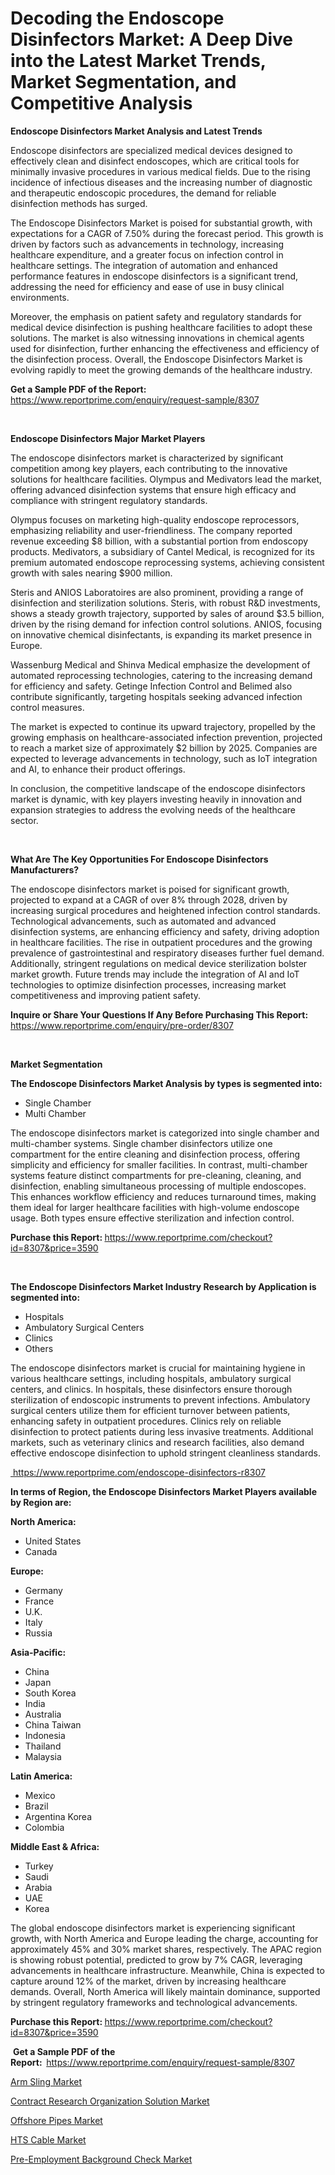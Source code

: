 <p><h1>Decoding the Endoscope Disinfectors Market: A Deep Dive into the Latest Market Trends, Market Segmentation, and Competitive Analysis</h1></p><p><strong>Endoscope Disinfectors Market Analysis and Latest Trends</strong></p>
<p><p>Endoscope disinfectors are specialized medical devices designed to effectively clean and disinfect endoscopes, which are critical tools for minimally invasive procedures in various medical fields. Due to the rising incidence of infectious diseases and the increasing number of diagnostic and therapeutic endoscopic procedures, the demand for reliable disinfection methods has surged. </p><p>The Endoscope Disinfectors Market is poised for substantial growth, with expectations for a CAGR of 7.50% during the forecast period. This growth is driven by factors such as advancements in technology, increasing healthcare expenditure, and a greater focus on infection control in healthcare settings. The integration of automation and enhanced performance features in endoscope disinfectors is a significant trend, addressing the need for efficiency and ease of use in busy clinical environments.</p><p>Moreover, the emphasis on patient safety and regulatory standards for medical device disinfection is pushing healthcare facilities to adopt these solutions. The market is also witnessing innovations in chemical agents used for disinfection, further enhancing the effectiveness and efficiency of the disinfection process. Overall, the Endoscope Disinfectors Market is evolving rapidly to meet the growing demands of the healthcare industry.</p></p>
<p><strong>Get a Sample PDF of the Report:&nbsp;</strong> <a href="https://www.reportprime.com/enquiry/request-sample/8307?utm_campaign=1130&utm_medium=2&utm_source=Github&utm_content=ia&utm_term=28112024&utm_id=endoscope-disinfectors">https://www.reportprime.com/enquiry/request-sample/8307</a></p>
<p>&nbsp;</p>
<p><strong>Endoscope Disinfectors Major Market Players</strong></p>
<p><p>The endoscope disinfectors market is characterized by significant competition among key players, each contributing to the innovative solutions for healthcare facilities. Olympus and Medivators lead the market, offering advanced disinfection systems that ensure high efficacy and compliance with stringent regulatory standards. </p><p>Olympus focuses on marketing high-quality endoscope reprocessors, emphasizing reliability and user-friendliness. The company reported revenue exceeding $8 billion, with a substantial portion from endoscopy products. Medivators, a subsidiary of Cantel Medical, is recognized for its premium automated endoscope reprocessing systems, achieving consistent growth with sales nearing $900 million.</p><p>Steris and ANIOS Laboratoires are also prominent, providing a range of disinfection and sterilization solutions. Steris, with robust R&D investments, shows a steady growth trajectory, supported by sales of around $3.5 billion, driven by the rising demand for infection control solutions. ANIOS, focusing on innovative chemical disinfectants, is expanding its market presence in Europe.</p><p>Wassenburg Medical and Shinva Medical emphasize the development of automated reprocessing technologies, catering to the increasing demand for efficiency and safety. Getinge Infection Control and Belimed also contribute significantly, targeting hospitals seeking advanced infection control measures. </p><p>The market is expected to continue its upward trajectory, propelled by the growing emphasis on healthcare-associated infection prevention, projected to reach a market size of approximately $2 billion by 2025. Companies are expected to leverage advancements in technology, such as IoT integration and AI, to enhance their product offerings. </p><p>In conclusion, the competitive landscape of the endoscope disinfectors market is dynamic, with key players investing heavily in innovation and expansion strategies to address the evolving needs of the healthcare sector.</p></p>
<p>&nbsp;</p>
<p><strong>What Are The Key Opportunities For Endoscope Disinfectors Manufacturers?</strong></p>
<p><p>The endoscope disinfectors market is poised for significant growth, projected to expand at a CAGR of over 8% through 2028, driven by increasing surgical procedures and heightened infection control standards. Technological advancements, such as automated and advanced disinfection systems, are enhancing efficiency and safety, driving adoption in healthcare facilities. The rise in outpatient procedures and the growing prevalence of gastrointestinal and respiratory diseases further fuel demand. Additionally, stringent regulations on medical device sterilization bolster market growth. Future trends may include the integration of AI and IoT technologies to optimize disinfection processes, increasing market competitiveness and improving patient safety.</p></p>
<p><strong>Inquire or Share Your Questions If Any Before Purchasing This Report:</strong> <a href="https://www.reportprime.com/enquiry/pre-order/8307?utm_campaign=1130&utm_medium=2&utm_source=Github&utm_content=ia&utm_term=28112024&utm_id=endoscope-disinfectors">https://www.reportprime.com/enquiry/pre-order/8307</a></p>
<p>&nbsp;</p>
<p><strong>Market Segmentation</strong></p>
<p><strong>The Endoscope Disinfectors Market Analysis by types is segmented into:</strong></p>
<p><ul><li>Single Chamber</li><li>Multi Chamber</li></ul></p>
<p><p>The endoscope disinfectors market is categorized into single chamber and multi-chamber systems. Single chamber disinfectors utilize one compartment for the entire cleaning and disinfection process, offering simplicity and efficiency for smaller facilities. In contrast, multi-chamber systems feature distinct compartments for pre-cleaning, cleaning, and disinfection, enabling simultaneous processing of multiple endoscopes. This enhances workflow efficiency and reduces turnaround times, making them ideal for larger healthcare facilities with high-volume endoscope usage. Both types ensure effective sterilization and infection control.</p></p>
<p><strong>Purchase this Report:&nbsp;</strong><a href="https://www.reportprime.com/checkout?id=8307&price=3590&utm_campaign=1130&utm_medium=2&utm_source=Github&utm_content=ia&utm_term=28112024&utm_id=endoscope-disinfectors">https://www.reportprime.com/checkout?id=8307&price=3590</a></p>
<p>&nbsp;</p>
<p><strong>The Endoscope Disinfectors Market Industry Research by Application is segmented into:</strong></p>
<p><ul><li>Hospitals</li><li>Ambulatory Surgical Centers</li><li>Clinics</li><li>Others</li></ul></p>
<p><p>The endoscope disinfectors market is crucial for maintaining hygiene in various healthcare settings, including hospitals, ambulatory surgical centers, and clinics. In hospitals, these disinfectors ensure thorough sterilization of endoscopic instruments to prevent infections. Ambulatory surgical centers utilize them for efficient turnover between patients, enhancing safety in outpatient procedures. Clinics rely on reliable disinfection to protect patients during less invasive treatments. Additional markets, such as veterinary clinics and research facilities, also demand effective endoscope disinfection to uphold stringent cleanliness standards.</p></p>
<p><a href="https://www.reportprime.com/endoscope-disinfectors-r8307?utm_campaign=1130&utm_medium=2&utm_source=Github&utm_content=ia&utm_term=28112024&utm_id=endoscope-disinfectors">&nbsp;https://www.reportprime.com/endoscope-disinfectors-r8307</a></p>
<p><strong>In terms of Region, the Endoscope Disinfectors Market Players available by Region are:</strong></p>
<p>
    <p> <strong> North America: </strong>
        <ul>
            <li>United States</li>
            <li>Canada</li>
        </ul>
        </p> 
    <p> <strong> Europe: </strong>
        <ul>
            <li>Germany</li>
            <li>France</li>
            <li>U.K.</li>
            <li>Italy</li>
            <li>Russia</li>
        </ul>
        </p> 
    <p> <strong> Asia-Pacific: </strong>
        <ul>
            <li>China</li>
            <li>Japan</li>
            <li>South Korea</li>
            <li>India</li>
            <li>Australia</li>
            <li>China Taiwan</li>
            <li>Indonesia</li>
            <li>Thailand</li>
            <li>Malaysia</li>
        </ul>
        </p> 
    <p> <strong> Latin America: </strong>
        <ul>
            <li>Mexico</li>
            <li>Brazil</li>
            <li>Argentina Korea</li>
            <li>Colombia</li>
        </ul>
        </p> 
    <p> <strong> Middle East & Africa: </strong>
        <ul>
            <li>Turkey</li>
            <li>Saudi</li>
            <li>Arabia</li>
            <li>UAE</li>
            <li>Korea</li>
        </ul>
    </p>
    </p>
<p><p>The global endoscope disinfectors market is experiencing significant growth, with North America and Europe leading the charge, accounting for approximately 45% and 30% market shares, respectively. The APAC region is showing robust potential, predicted to grow by 7% CAGR, leveraging advancements in healthcare infrastructure. Meanwhile, China is expected to capture around 12% of the market, driven by increasing healthcare demands. Overall, North America will likely maintain dominance, supported by stringent regulatory frameworks and technological advancements.</p></p>
<p><strong>Purchase this Report: </strong><a href="https://www.reportprime.com/checkout?id=8307&price=3590&utm_campaign=1130&utm_medium=2&utm_source=Github&utm_content=ia&utm_term=28112024&utm_id=endoscope-disinfectors">https://www.reportprime.com/checkout?id=8307&price=3590</a></p>
<p>&nbsp;<strong>Get a Sample PDF of the Report:&nbsp;&nbsp;</strong><a href="https://www.reportprime.com/enquiry/request-sample/8307?utm_campaign=1130&utm_medium=2&utm_source=Github&utm_content=ia&utm_term=28112024&utm_id=endoscope-disinfectors">https://www.reportprime.com/enquiry/request-sample/8307</a></p>
<p><strong></strong></p>
<p><p><a href="https://github.com/RickHolmes3/Market-Research-Report-List-7/blob/main/arm-sling-market.md?utm_campaign=1130&utm_medium=2&utm_source=Github&utm_content=ia&utm_term=28112024&utm_id=endoscope-disinfectors">Arm Sling Market</a></p><p><a href="https://issuu.com/reportprime-2/docs/contract-research-organization-solu_d4cc2a11570a78?utm_campaign=1130&utm_medium=2&utm_source=Github&utm_content=ia&utm_term=28112024&utm_id=endoscope-disinfectors">Contract Research Organization Solution Market</a></p><p><a href="https://www.linkedin.com/pulse/comprehensive-offshore-pipes-report-industry-analysis-growth-16aef?utm_campaign=1130&utm_medium=2&utm_source=Github&utm_content=ia&utm_term=28112024&utm_id=endoscope-disinfectors">Offshore Pipes Market</a></p><p><a href="https://www.linkedin.com/pulse/evaluating-hts-cable-market-size-growth-potential-company-profiles-4gtrf?utm_campaign=1130&utm_medium=2&utm_source=Github&utm_content=ia&utm_term=28112024&utm_id=endoscope-disinfectors">HTS Cable Market</a></p><p><a href="https://issuu.com/reportprime-2/docs/pre-employment-background-check-mar_2ff138ecccaaf2?utm_campaign=1130&utm_medium=2&utm_source=Github&utm_content=ia&utm_term=28112024&utm_id=endoscope-disinfectors">Pre-Employment Background Check Market</a></p></p>